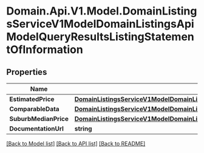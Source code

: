 # Domain.Api.V1.Model.DomainListingsServiceV1ModelDomainListingsApiModelQueryResultsListingStatementOfInformation
## Properties

Name | Type | Description | Notes
------------ | ------------- | ------------- | -------------
**EstimatedPrice** | [**DomainListingsServiceV1ModelDomainListingsApiModelQueryResultsListingBasicPrice**](DomainListingsServiceV1ModelDomainListingsApiModelQueryResultsListingBasicPrice.md) |  | [optional] 
**ComparableData** | [**DomainListingsServiceV1ModelDomainListingsApiModelQueryResultsListingComparableData**](DomainListingsServiceV1ModelDomainListingsApiModelQueryResultsListingComparableData.md) |  | [optional] 
**SuburbMedianPrice** | [**DomainListingsServiceV1ModelDomainListingsApiModelQueryResultsListingMedianPriceData**](DomainListingsServiceV1ModelDomainListingsApiModelQueryResultsListingMedianPriceData.md) |  | [optional] 
**DocumentationUrl** | **string** |  | [optional] 

[[Back to Model list]](../README.md#documentation-for-models) [[Back to API list]](../README.md#documentation-for-api-endpoints) [[Back to README]](../README.md)

